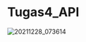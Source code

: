 # Tugas4_API

![20211228_073614](https://user-images.githubusercontent.com/95723928/147513680-a97b5d58-1876-4cb1-8be2-24c980ba6bb6.gif)

